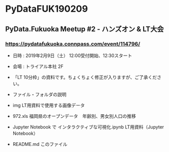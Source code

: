 # PyDataFUK190209

## PyData.Fukuoka Meetup #2 - ハンズオン & LT大会
### https://pydatafukuoka.connpass.com/event/114796/

- 日時 : 2019年2月9日（土） 12:00受付開始、12:30スタート
- 会場 : トライアル本社 2F

- 「LT 10分枠」の資料です。ちょくちょく修正が入りますが、ご了承ください。

- ファイル・フォルダの説明

 - img        LT用資料で使用する画像データ
 - 972.xls    福岡県のオープンデータ　年齢別、男女別人口の推移
 - Jupyter Notebook で インタラクティブな可視化.ipynb  LT用資料（Jupyter Notebook）
 - README.md  このファイル
 

